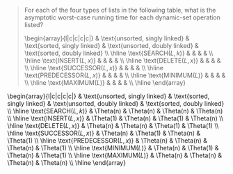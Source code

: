 > For each of the four types of lists in the following table, what is the asymptotic worst-case running time for each dynamic-set operation listed?
>
> \begin{array}{l|c|c|c|c|}
>                            & \text{unsorted, singly linked} 
>                            & \text{sorted, singly linked} 
>                            & \text{unsorted, doubly linked} 
>                            & \text{sorted, doubly linked} \\\\
> \hline
> \text{SEARCH($L, k$)}      & & & & \\\\
> \hline
> \text{INSERT($L, x$)}      & & & & \\\\
> \hline
> \text{DELETE($L, x$)}      & & & & \\\\
> \hline
> \text{SUCCESSOR($L, x$)}   & & & & \\\\
> \hline
> \text{PREDECESSOR($L, x$)} & & & & \\\\
> \hline
> \text{MINIMUM($L$)}        & & & & \\\\
> \hline
> \text{MAXIMUM($L$)}        & & & & \\\\
> \hline
> \end{array}

\begin{array}{l|c|c|c|c|}
                           & \text{unsorted, singly linked} 
                           & \text{sorted, singly linked} 
                           & \text{unsorted, doubly linked} 
                           & \text{sorted, doubly linked} \\\\
\hline
\text{SEARCH($L, k$)}      & \Theta(n) & \Theta(n) & \Theta(n) & \Theta(n) \\\\
\hline
\text{INSERT($L, x$)}      & \Theta(1) & \Theta(n) & \Theta(1) & \Theta(n) \\\\
\hline
\text{DELETE($L, x$)}      & \Theta(n) & \Theta(n) & \Theta(1) & \Theta(1) \\\\
\hline
\text{SUCCESSOR($L, x$)}   & \Theta(n) & \Theta(1) & \Theta(n) & \Theta(1) \\\\
\hline
\text{PREDECESSOR($L, x$)} & \Theta(n) & \Theta(n) & \Theta(n) & \Theta(1) \\\\
\hline
\text{MINIMUM($L$)}        & \Theta(n) & \Theta(1) & \Theta(n) & \Theta(1) \\\\
\hline
\text{MAXIMUM($L$)}        & \Theta(n) & \Theta(n) & \Theta(n) & \Theta(n) \\\\
\hline
\end{array}
